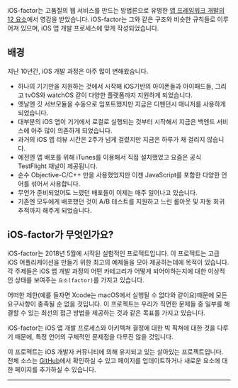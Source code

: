 iOS-factor는 고품질의 웹 서비스를 만드는 방법론으로 유명한 [앱 프레임워크 개발의 12 요소](https://www.12factor.net/)에서 영감을 받았습니다. iOS-factor는 그와 같은 구조와 비슷한 규칙들로 이루어져 있으며, iOS 앱 개발 프로세스에 맞게 작성되었습니다.

## 배경

지난 10년간, iOS 개발 과정은 아주 많이 변해왔습니다.

- 하나의 기기만을 지원하는 것에서 시작해 iOS기반의 아이폰들과 아이패드들, 그리고 tvOS와 watchOS 같이 다양한 플랫폼까지 지원하게 되었습니다.
- 옛날엔 깃 서브모듈을 수동으로 임포트했지만 지금은 디펜던시 매니저를 사용하게 되었습니다.
- 대부분의 iOS 앱이 기기에서 로컬로 실행되는 것부터 시작해서 지금은 백엔드 서비스에 아주 많이 의존하게 되었습니다.
- 과거의 iOS 앱 리뷰 시간은 2주가 넘게 걸렸지만 지금은 하루가 채 걸리지 않습니다.
- 예전엔 앱 배포를 위해 iTunes를 이용해서 직접 설치했었고 요즘은 공식 TestFlight 채널이 제공됩니다.
- 순수 Objective-C/C++ 만을 사용했었지만 이젠 JavaScript를 포함한 다양한 언어를 섞어서 사용합니다.
- 무언가 준비되었어도 느렸던 배포들이 이제는 매주 일어나고 있습니다.
- 기존엔 모두에게 배포했던 것이 A/B 테스트를 지원하고 느린 롤아웃 및 자동 회귀 추적까지 해주게 되었습니다.

## iOS-factor가 무엇인가요?

iOS-factor는 2018년 5월에 시작된 실험적인 프로젝트입니다. 이 프로젝트는 고급 iOS 어플리케이션을 만들기 위한 최고의 예제들을 모아 제공하는데에 목적이 있습니다. 각 주제들은 iOS 앱 개발 과정의 어떤 카테고리가 어떻게 되어야하는지에 대한 이상적인 상태를 보여주는 `요소(factor)`를 가지고 있습니다.

어떠한 제한(예를 들자면 Xcode는 macOS에서 실행될 수 없다와 같이요)때문에 모든 요구사항이 충족될 순 없을 것입니다. 이 프로젝트는 우리가 직면한 문제들 중 일부를 해결할 수 있는 최선의 접근 방법을 제공하는 것과 같은 목표를 가지고 있습니다.

iOS-factor는 iOS 앱 개발 프로세스와 아키텍쳐 결정에 대한 빅 픽쳐에 대한 것을 다루기 때문에, 특정 언어의 구체적인 문제점을 다루진 않을 것입니다.

이 프로젝트는 iOS 개발자 커뮤니티에 의해 유지되고 있는 살아있는 프로젝트입니다. 전체 소스는 [GitHub](https://github.com/ios-factor/ios-factor.com)에서 확인하실 수 있고 페이지를 업데이트하거나 새로운 요소에 대한 페이지를 추가하실 수 있습니다.

-----
